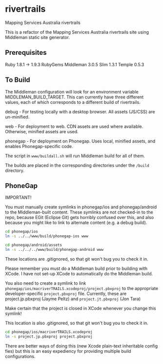 rivertrails
===========

Mapping Services Australia rivertrails

This is a refactor of the Mapping Services Australia rivertrails site using Middleman static
site generator.

Prerequisites
-------------
Ruby 1.8.1 -> 1.9.3
RubyGems
Middleman 3.0.5
Slim 1.3.1
Temple 0.5.3

To Build
--------
The Middleman configuration will look for an environment variable MIDDLEMAN_BUILD_TARGET. This
can currently have three different values, each of which corresponds to a different build
of rivertrails.

debug - For testing locally with a desktop browser. All assets (JS/CSS) are un-minified.

web - For deployment to web. CDN assets are used where available. Otherwise, minified assets are
used.

phonegap - For deployment on Phonegap. Uses local, minified assets, and enables Phonegap-specific
code.

The script in `www/buildall.sh` will run Middleman build for all of them.

The builds are placed in the corresponding directories under the `/build` directory.

PhoneGap
--------
IMPORTANT!

You must manually create symlinks in phonegap/ios and phonegap/android to the Middleman-built content.
These symlinks are not checked-in to the repo, because EGit (Eclipse Git) gets horribly confused
over this, and also because you might like to link to alternate content (e.g. a debug build).

```bash
cd phonegap/ios
ln -s ../../www/build/phonegap-ios www

cd phonegap/android/assets
ln -s ../../../www/build/phonegap-android www
```

These locations are .gitignored, so that git won't bug you to check it in.

Please remember you must do a Middleman build prior to building with XCode. I have not set-up
XCode to automatically do the Middleman build.

You also need to create a symlink to link `phonegap/ios/macriverTRAILS.xcodeproj/project.pbxproj` to the appropriate
developer-specific  `project.pbxproj` file. Currently, these are project.jp.pbxproj (Jayme Peltz) and
`project.jt.pbxproj` (Jon Tara)

Make certain that the project is closed in XCode whenever you change this symlink!

This location is also .gitignored, so that git won't bug you to check it in.

```bash
cd phonegap/ios/macriverTRAILS.xcodeproj
ln -s project.jp.pbxproj project.pbxproj
```
There are better ways of doing this (new Xcode plain-text inheritable config fies) but this is an easy
expediency for providing multiple build configurations.